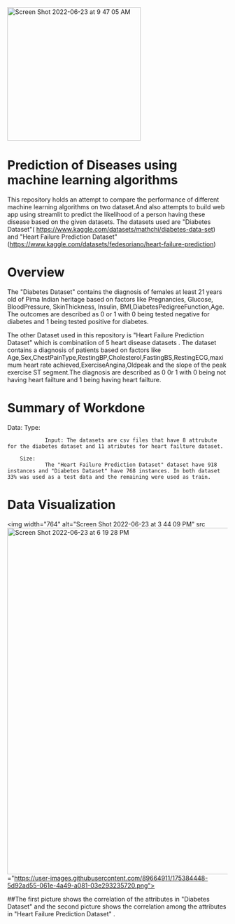 <img width="305" alt="Screen Shot 2022-06-23 at 9 47 05 AM" src="https://user-images.githubusercontent.com/89664911/175315233-f8cc17a8-18c6-4454-b42d-07a07184e1a8.png">

# Prediction of Diseases using machine learning algorithms

This repository holds an attempt to compare the performance of different machine learning algorithms on two dataset.And also attempts to build web app using streamlit to predict the likelihood of a person having these disease based on the given datasets. The datasets  used are "Diabetes Dataset"( https://www.kaggle.com/datasets/mathchi/diabetes-data-set) and "Heart Failure Prediction Dataset" (https://www.kaggle.com/datasets/fedesoriano/heart-failure-prediction)

# Overview

The "Diabetes Dataset" contains the diagnosis of females at least 21 years old of Pima Indian heritage based on factors like Pregnancies, Glucose, BloodPressure, SkinThickness, Insulin, BMI,DiabetesPedigreeFunction,Age. The outcomes are described as 0 or 1 with 0 being tested negative for diabetes and 1 being tested positive for diabetes.

The other Dataset used in this repository is "Heart Failure Prediction Dataset"  which is combinatiion of 5 heart disease datasets . The dataset contains a diagnosis of patients based on factors like Age,Sex,ChestPainType,RestingBP,Cholesterol,FastingBS,RestingECG,maximum heart rate achieved,ExerciseAngina,Oldpeak and the slope of the peak exercise ST segment.The diagnosis are described as 0 0r 1 with 0 being not having heart failture and 1 being having heart failture.

# Summary of Workdone

Data: 
        Type:
        
                Input: The datasets are csv files that have 8 attrubute for the diabetes dataset and 11 atributes for heart failture dataset.
 
        Size: 
                The "Heart Failure Prediction Dataset" dataset have 918 instances and "Diabetes Dataset" have 768 instances. In both dataset 33% was used as a test data and the remaining were used as train.
         
# Data Visualization
<img width="764" alt="Screen Shot 2022-06-23 at 3 44 09 PM" src<img width="792" alt="Screen Shot 2022-06-23 at 6 19 28 PM" src="https://user-images.githubusercontent.com/89664911/175424665-25262112-d63f-4f24-9f09-d80ec241b772.png">
="https://user-images.githubusercontent.com/89664911/175384448-5d92ad55-061e-4a49-a081-03e293235720.png">


##The first picture shows the correlation of the attributes in "Diabetes Dataset"  and the second picture shows the correlation among the attributes in  "Heart Failure Prediction Dataset" .

